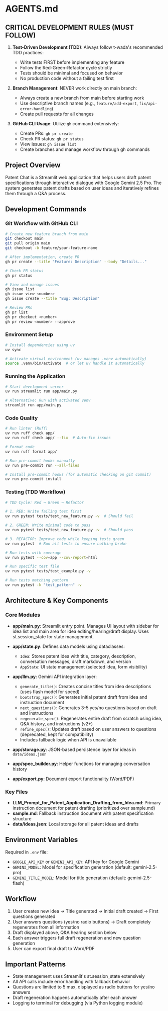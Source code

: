 # AGENTS.md

## CRITICAL DEVELOPMENT RULES (MUST FOLLOW)

1. **Test-Driven Development (TDD)**: Always follow t-wada's recommended TDD practices:
   - Write tests FIRST before implementing any feature
   - Follow the Red-Green-Refactor cycle strictly
   - Tests should be minimal and focused on behavior
   - No production code without a failing test first

2. **Branch Management**: NEVER work directly on main branch:
   - Always create a new branch from main before starting work
   - Use descriptive branch names (e.g., `feature/add-export`, `fix/api-error-handling`)
   - Create pull requests for all changes

3. **GitHub CLI Usage**: Utilize `gh` command extensively:
   - Create PRs: `gh pr create`
   - Check PR status: `gh pr status`
   - View issues: `gh issue list`
   - Create branches and manage workflow through gh commands

## Project Overview

Patent Chat is a Streamlit web application that helps users draft patent specifications through interactive dialogue with Google Gemini 2.5 Pro. The system generates patent drafts based on user ideas and iteratively refines them through a Q&A process.

## Development Commands

### Git Workflow with GitHub CLI
```bash
# Create new feature branch from main
git checkout main
git pull origin main
git checkout -b feature/your-feature-name

# After implementation, create PR
gh pr create --title "Feature: Description" --body "Details..."

# Check PR status
gh pr status

# View and manage issues
gh issue list
gh issue view <number>
gh issue create --title "Bug: Description"

# Review PRs
gh pr list
gh pr checkout <number>
gh pr review <number> --approve
```

### Environment Setup
```bash
# Install dependencies using uv
uv sync

# Activate virtual environment (uv manages .venv automatically)
source .venv/bin/activate  # or let uv handle it automatically
```

### Running the Application
```bash
# Start development server
uv run streamlit run app/main.py

# Alternative: Run with activated venv
streamlit run app/main.py
```

### Code Quality
```bash
# Run linter (Ruff)
uv run ruff check app/
uv run ruff check app/ --fix  # Auto-fix issues

# Format code
uv run ruff format app/

# Run pre-commit hooks manually
uv run pre-commit run --all-files

# Install pre-commit hooks (for automatic checking on git commit)
uv run pre-commit install
```

### Testing (TDD Workflow)
```bash
# TDD Cycle: Red → Green → Refactor

# 1. RED: Write failing test first
uv run pytest tests/test_new_feature.py -v  # Should fail

# 2. GREEN: Write minimal code to pass
uv run pytest tests/test_new_feature.py -v  # Should pass

# 3. REFACTOR: Improve code while keeping tests green
uv run pytest  # Run all tests to ensure nothing broke

# Run tests with coverage
uv run pytest --cov=app --cov-report=html

# Run specific test file
uv run pytest tests/test_example.py -v

# Run tests matching pattern
uv run pytest -k "test_pattern" -v
```

## Architecture & Key Components

### Core Modules

- **app/main.py**: Streamlit entry point. Manages UI layout with sidebar for idea list and main area for idea editing/hearing/draft display. Uses st.session_state for state management.

- **app/state.py**: Defines data models using dataclasses:
  - `Idea`: Stores patent idea with title, category, description, conversation messages, draft markdown, and version
  - `AppState`: UI state management (selected idea, form visibility)

- **app/llm.py**: Gemini API integration layer:
  - `generate_title()`: Creates concise titles from idea descriptions (uses flash model for speed)
  - `bootstrap_spec()`: Generates initial patent draft from idea and instruction document
  - `next_questions()`: Generates 3-5 yes/no questions based on draft and instructions
  - `regenerate_spec()`: Regenerates entire draft from scratch using idea, Q&A history, and instructions (v2+)
  - `refine_spec()`: Updates draft based on user answers to questions (deprecated, kept for compatibility)
  - Includes fallback logic when API is unavailable

- **app/storage.py**: JSON-based persistence layer for ideas in `data/ideas.json`

- **app/spec_builder.py**: Helper functions for managing conversation history

- **app/export.py**: Document export functionality (Word/PDF)

### Key Files

- **LLM_Prompt_for_Patent_Application_Drafting_from_Idea.md**: Primary instruction document for patent drafting (prioritized over sample.md)
- **sample.md**: Fallback instruction document with patent specification structure
- **data/ideas.json**: Local storage for all patent ideas and drafts

## Environment Variables

Required in `.env` file:
- `GOOGLE_API_KEY` or `GEMINI_API_KEY`: API key for Google Gemini
- `GEMINI_MODEL`: Model for specification generation (default: gemini-2.5-pro)
- `GEMINI_TITLE_MODEL`: Model for title generation (default: gemini-2.5-flash)

## Workflow

1. User creates new idea → Title generated → Initial draft created → First questions generated
2. User answers questions (yes/no radio buttons) → Draft completely regenerates from all information
3. Draft displayed above, Q&A hearing section below
4. Each answer triggers full draft regeneration and new question generation
5. User can export final draft to Word/PDF

## Important Patterns

- State management uses Streamlit's st.session_state extensively
- All API calls include error handling with fallback behavior
- Questions are limited to 5 max, displayed as radio buttons for yes/no answers
- Draft regeneration happens automatically after each answer
- Logging to terminal for debugging (via Python logging module)
